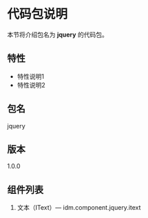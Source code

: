# 代码包说明
本节将介绍包名为 **jquery** 的代码包。
## 特性
- 特性说明1
- 特性说明2
## 包名
jquery
## 版本
1.0.0
## 组件列表
1. 文本（IText）— idm.component.jquery.itext
